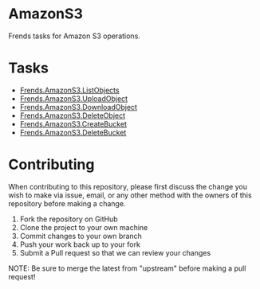 # AmazonS3

Frends tasks for Amazon S3 operations.

# Tasks

- [Frends.AmazonS3.ListObjects](Frends.AmazonS3.ListObjects/README.md)
- [Frends.AmazonS3.UploadObject](Frends.AmazonS3.UploadObject/README.md)
- [Frends.AmazonS3.DownloadObject](Frends.AmazonS3.DownloadObject/README.md)
- [Frends.AmazonS3.DeleteObject](Frends.AmazonS3.DeleteObject/README.md)
- [Frends.AmazonS3.CreateBucket](Frends.AmazonS3.CreateBucket/README.md)
- [Frends.AmazonS3.DeleteBucket](Frends.AmazonS3.DeleteBucket/README.md)

# Contributing
When contributing to this repository, please first discuss the change you wish to make via issue, email, or any other method with the owners of this repository before making a change.

1. Fork the repository on GitHub
2. Clone the project to your own machine
3. Commit changes to your own branch
4. Push your work back up to your fork
5. Submit a Pull request so that we can review your changes

NOTE: Be sure to merge the latest from "upstream" before making a pull request!
